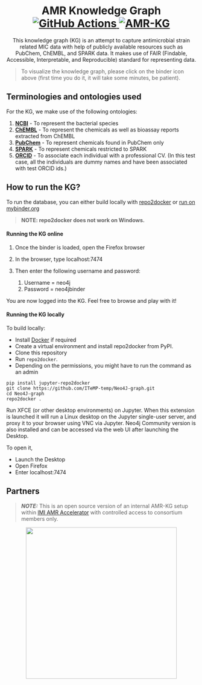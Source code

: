 <h1 align="center">
  <br>
    AMR Knowledge Graph
    <br>
   <a href="https://github.com/Fraunhofer-ITMP/AMR-KG/actions/workflows/repo2docker.yml">
    <img src="https://github.com/Fraunhofer-ITMP/SASC/workflows/repo2docker/badge.svg"
         alt="GitHub Actions">
  </a>
  <a href="https://mybinder.org/v2/gh/Fraunhofer-ITMP/AMR-KG/main?urlpath=desktop">
    <img src="https://mybinder.org/badge_logo.svg" alt="AMR-KG">
  </a>
  <br>
</h1>

<p align="center">
This knowledge graph (KG) is an attempt to capture antimicrobial strain related MIC data with help of publicly available resources such as PubChem, ChEMBL, and SPARK data. It
makes use of FAIR (Findable, Accessible, Interpretable, and Reproducible) standard for representing data.
</p>

> To visualize the knowledge graph, please click on the binder icon above (first time you do it, it will take some minutes, be patient).


## Terminologies and ontologies used

For the KG, we make use of the following ontologies:
1. **[NCBI](https://www.ncbi.nlm.nih.gov/Taxonomy/Browser/wwwtax.cgi)** - To represent the bacterial species
2. **[ChEMBL](https://www.ebi.ac.uk/chembl/)** - To represent the chemicals as well as bioassay reports extracted from ChEMBL
3. **[PubChem](https://pubchem.ncbi.nlm.nih.gov/)** - To represent chemicals found in PubChem only
4. **[SPARK](https://www.collaborativedrug.com/public-access/)** - To represent chemicals restricted to SPARK
5. **[ORCID](https://orcid.org/)** - To associate each individual with a professional CV. (In this test case, all the individuals are dummy names and have been associated with test ORCID ids.)

## How to run the KG?

To run the database, you can either build locally with [repo2docker](https://repo2docker.readthedocs.io/) or [run on mybinder.org](https://mybinder.org/v2/gh/ITeMP-temp/AMR-KG/main?urlpath=desktop)

> **NOTE: repo2docker does not work on Windows.**

#### Running the KG online

1. Once the binder is loaded, open the Firefox browser


2. In the browser, type localhost:7474


3. Then enter the following username and password: 
    1. Username = neo4j
    2. Password = neo4jbinder 

You are now logged into the KG. Feel free to browse and play with it!

#### Running the KG locally

To build locally:

 * Install [Docker](https://www.docker.com/) if required
 * Create a virtual environment and install repo2docker from PyPI.
 * Clone this repository
 * Run ``repo2docker``. 
 * Depending on the permissions, you might have to run the command as an admin

```shell
pip install jupyter-repo2docker
git clone https://github.com/ITeMP-temp/Neo4J-graph.git
cd Neo4J-graph
repo2docker .
```

Run XFCE (or other desktop environments) on Jupyter.
When this extension is launched it will run a Linux desktop on the Jupyter single-user server, and proxy it to your browser using VNC via Jupyter.
Neo4j Community version is also installed and can be accessed via the web UI after launching the Desktop.

To open it,
 
* Launch the Desktop
* Open Firefox
* Enter localhost:7474

## Partners

> **_NOTE:_** This is an open source version of an internal AMR-KG setup within [IMI AMR Accelerator](https://amr-accelerator.eu/) with controlled access to consortium members only.

<p align="center">
    <img src="https://www.imi.europa.eu/sites/default/files/styles/facebook/public/projects/logos/IMI%20AMR%20Accelerator_logo.jpg?itok=ghj1Z1T0" width="400">
</p>

